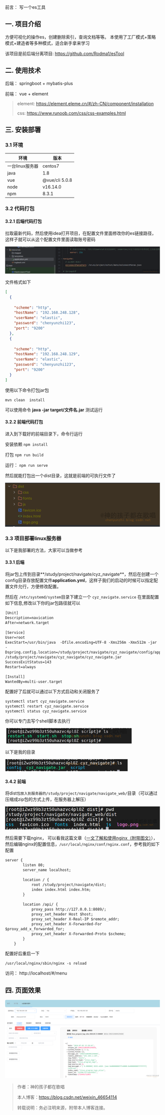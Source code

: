 前言： 写一个es工具


## 一. 项目介绍

方便可视化的操作es，创建删除索引，查询文档等等。  本使用了工厂模式+策略模式+建造者等多种模式，适合新手拿来学习

该项目是前后端分离项目:  https://github.com/Rodma1/esTool

## 二. 使用技术

后端： springboot + mybatis-plus  

前端： vue + element

> element: https://element.eleme.cn/#/zh-CN/component/installation
>
> css:  https://www.runoob.com/css/css-examples.html

## 三. 安装部署

### 3.1 环境



| 环境            | 版本           |
| --------------- | -------------- |
| 一台linux服务器 | centos7        |
| java            | 1.8            |
| vue             | @vue/cli 5.0.8 |
| node            | v16.14.0       |
| npm             | 8.3.1          |

### 3.2 代码打包

#### 3.2.1 后端代码打包

拉取最新代码，然后使用idea打开项目，在配置文件里面修改你的es链接路径，这样子就可以从这个配置文件里面读取账号密码

![image-20241016164337448](image/image-20241016164337448.png)

文件格式如下

```json
[
  {

    "scheme": "http",
    "hostName": "192.168.248.128",
    "userName": "elastic",
    "password": "chenyunzhi123",
    "port": "9200"
  },
  {

    "scheme": "http",
    "hostName": "192.168.248.129",
    "userName": "elastic",
    "password": "chenyunzhi123",
    "port": "9200"
  }
]
```

使用以下命令打包jar包

```shell
mvn clean  install
```

可以使用命令   **java -jar target/文件名.jar**  测试运行

#### 3.2.2 前端代码打包

进入到下载好的前端目录下，命令行运行

安装依赖
`npm install`

打包  `npm run build`

运行： `npm run serve`

然后就能打包出一个dist目录，这就是前端的可执行文件了

![image-20240924101537917](image/image-20240924101537917.png)

### 3.3 项目部署linux服务器

以下是我部署的方法，大家可以当做参考

#### 3.3.1 后端

将jar包上传到目录**/study/project/navigate/cyz_navigate**，然后在创建一个config目录存放配置文件**application.yml**，这样子我们的启动的时候可以指定配置文件允行，方便修改配置。



然后在 `/etc/systemd/system`目录下建立一个 `cyz_navigate.service` 在里面配置如下信息,修改以下你的jar包路径就可以

```shell
[Unit]
Description=navication
After=network.target

[Service]
User=root
ExecStart=/usr/bin/java  -Dfile.encoding=UTF-8 -Xms256m -Xmx512m -jar   -Dspring.config.location=/study/project/navigate/cyz_navigate/config/application.yml /study/project/navigate/cyz_navigate/cyz_navigate.jar
SuccessExitStatus=143
Restart=always

[Install]
WantedBy=multi-user.target
```

配置好了后就可以通过以下方式启动和关闭服务了

```shell
systemctl start cyz_navigate.service
systemctl restart cyz_navigate.service
systemctl status cyz_navigate.service
```

你可以专门去写个shell脚本去执行

![image-20240924102414936](image/image-20240924102414936.png)



以下是我的目录

![image-20240924102433585](image/image-20240924102433585.png)

#### 3.4.2 前端

将dist`包放入到服务器的/study/project/navigate/navigate_web/`目录（可以通过压缩成zip包的方式上传，在服务器上解压）

![image-20240924102952141](image/image-20240924102952141.png)

然后需要下载nginx， 可以看我这篇文章（[一文了解和使用nginx（附带图文）](https://blog.csdn.net/weixin_46654114/article/details/134046040?ops_request_misc=%257B%2522request%255Fid%2522%253A%25222E6D96CC-899C-4334-BBE3-AEF3D7F6DC95%2522%252C%2522scm%2522%253A%252220140713.130102334.pc%255Fblog.%2522%257D&request_id=2E6D96CC-899C-4334-BBE3-AEF3D7F6DC95&biz_id=0&utm_medium=distribute.pc_search_result.none-task-blog-2~blog~first_rank_ecpm_v1~rank_v31_ecpm-1-134046040-null-null.nonecase&utm_term=nginx&spm=1018.2226.3001.4450)），然后编辑nginx的配置信息，`/usr/local/nginx/conf/nginx.conf`，参考我的如下配置

``` shell
server {
        listen 80;
        server_name localhost;

        location / {
            root /study/project/navigate/dist;
            index index.html index.htm;
        }

        location /api/ {
            proxy_pass http://127.0.0.1:8089/;
            proxy_set_header Host $host;
            proxy_set_header X-Real-IP $remote_addr;
            proxy_set_header X-Forwarded-For $proxy_add_x_forwarded_for;
            proxy_set_header X-Forwarded-Proto $scheme;
        }
    }

```

配置好后重启一下

``` shell
/usr/local/nginx/sbin/nginx -s reload
```



访问： http://localhost/#/menu



## 四. 页面效果

![image-20241016164954152](image/image-20241016164954152.png)

> 作者：神的孩子都在歌唱
>
> 本人博客：https://blog.csdn.net/weixin_46654114
>
> 转载说明：务必注明来源，附带本人博客连接。
